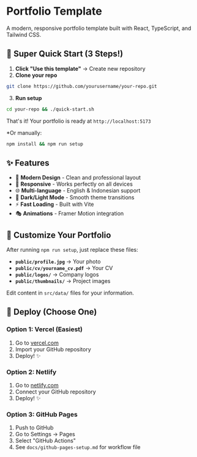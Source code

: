 # Portfolio Template

A modern, responsive portfolio template built with React, TypeScript, and Tailwind CSS.

## 🚀 Super Quick Start (3 Steps!)

1. **Click "Use this template"** → Create new repository
2. **Clone your repo**
```bash
git clone https://github.com/yourusername/your-repo.git
```
3. **Run setup**
```bash
cd your-repo && ./quick-start.sh
```
That's it! Your portfolio is ready at `http://localhost:5173`

*Or manually: 
```bash
npm install && npm run setup
```

## ✨ Features

- 🎨 **Modern Design** - Clean and professional layout
- 📱 **Responsive** - Works perfectly on all devices
- 🌐 **Multi-language** - English & Indonesian support
- 🌙 **Dark/Light Mode** - Smooth theme transitions
- ⚡ **Fast Loading** - Built with Vite
- 🎭 **Animations** - Framer Motion integration

## 🎨 Customize Your Portfolio

After running `npm run setup`, just replace these files:

- **`public/profile.jpg`** → Your photo
- **`public/cv/yourname_cv.pdf`** → Your CV
- **`public/logos/`** → Company logos
- **`public/thumbnails/`** → Project images

Edit content in `src/data/` files for your information.

## 🚀 Deploy (Choose One)

### Option 1: Vercel (Easiest)
1. Go to [vercel.com](https://vercel.com)
2. Import your GitHub repository
3. Deploy! ✨

### Option 2: Netlify
1. Go to [netlify.com](https://netlify.com)
2. Connect your GitHub repository
3. Deploy! ✨

### Option 3: GitHub Pages
1. Push to GitHub
2. Go to Settings → Pages
3. Select "GitHub Actions"
4. See `docs/github-pages-setup.md` for workflow file
